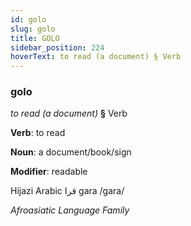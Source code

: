 ```yaml
---
id: golo
slug: golo
title: GOLO
sidebar_position: 224
hoverText: to read (a document) § Verb
---
```


### golo

*to read (a document)* **§** Verb

**Verb**: to read

**Noun**: a document/book/sign

**Modifier**: readable

Hijazi Arabic قرا gara /ɡara/

*Afroasiatic Language Family*
